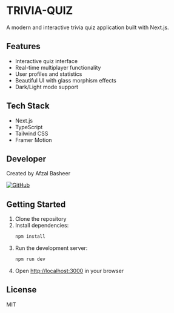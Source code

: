 # TRIVIA-QUIZ

A modern and interactive trivia quiz application built with Next.js.

## Features

- Interactive quiz interface
- Real-time multiplayer functionality
- User profiles and statistics
- Beautiful UI with glass morphism effects
- Dark/Light mode support

## Tech Stack

- Next.js
- TypeScript
- Tailwind CSS
- Framer Motion

## Developer

Created by Afzal Basheer

[![GitHub](https://img.shields.io/badge/GitHub-100000?style=for-the-badge&logo=github&logoColor=white)](https://github.com/Afzal74)

## Getting Started

1. Clone the repository
2. Install dependencies:
   ```bash
   npm install
   ```
3. Run the development server:
   ```bash
   npm run dev
   ```
4. Open [http://localhost:3000](http://localhost:3000) in your browser

## License

MIT 
